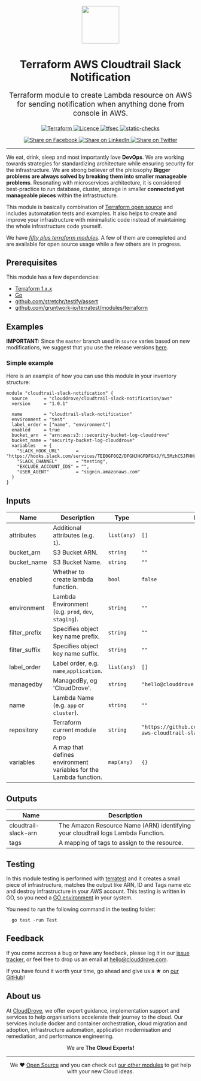 <!-- This file was automatically generated by the `geine`. Make all changes to `README.yaml` and run `make readme` to rebuild this file. -->

<p align="center"> <img src="https://user-images.githubusercontent.com/50652676/62349836-882fef80-b51e-11e9-99e3-7b974309c7e3.png" width="100" height="100"></p>


<h1 align="center">
    Terraform AWS Cloudtrail Slack Notification


</h1>

<p align="center" style="font-size: 1.2rem;"> 
    Terraform module to create Lambda resource on AWS for sending notification when anything done from console in AWS.
     </p>

<p align="center">

<a href="https://www.terraform.io">
  <img src="https://img.shields.io/badge/Terraform-v1.1.7-green" alt="Terraform">
</a>
<a href="LICENSE.md">
  <img src="https://img.shields.io/badge/License-APACHE-blue.svg" alt="Licence">
</a>
<a href="https://github.com/clouddrove/terraform-aws-cloudtrail-slack-notification/actions/workflows/tfsec.yml">
  <img src="https://github.com/clouddrove/terraform-aws-cloudtrail-slack-notification/actions/workflows/tfsec.yml/badge.svg" alt="tfsec">
</a>
<a href="https://github.com/clouddrove/terraform-aws-cloudtrail-slack-notification/actions/workflows/terraform.yml">
  <img src="https://github.com/clouddrove/terraform-aws-cloudtrail-slack-notification/actions/workflows/terraform.yml/badge.svg" alt="static-checks">
</a>


</p>
<p align="center">

<a href='https://facebook.com/sharer/sharer.php?u=https://github.com/clouddrove/terraform-aws-cloudtrail-slack-notification'>
  <img title="Share on Facebook" src="https://user-images.githubusercontent.com/50652676/62817743-4f64cb80-bb59-11e9-90c7-b057252ded50.png" />
</a>
<a href='https://www.linkedin.com/shareArticle?mini=true&title=Terraform+AWS+Cloudtrail+Slack+Notification&url=https://github.com/clouddrove/terraform-aws-cloudtrail-slack-notification'>
  <img title="Share on LinkedIn" src="https://user-images.githubusercontent.com/50652676/62817742-4e339e80-bb59-11e9-87b9-a1f68cae1049.png" />
</a>
<a href='https://twitter.com/intent/tweet/?text=Terraform+AWS+Cloudtrail+Slack+Notification&url=https://github.com/clouddrove/terraform-aws-cloudtrail-slack-notification'>
  <img title="Share on Twitter" src="https://user-images.githubusercontent.com/50652676/62817740-4c69db00-bb59-11e9-8a79-3580fbbf6d5c.png" />
</a>

</p>
<hr>


We eat, drink, sleep and most importantly love **DevOps**. We are working towards strategies for standardizing architecture while ensuring security for the infrastructure. We are strong believer of the philosophy <b>Bigger problems are always solved by breaking them into smaller manageable problems</b>. Resonating with microservices architecture, it is considered best-practice to run database, cluster, storage in smaller <b>connected yet manageable pieces</b> within the infrastructure. 

This module is basically combination of [Terraform open source](https://www.terraform.io/) and includes automatation tests and examples. It also helps to create and improve your infrastructure with minimalistic code instead of maintaining the whole infrastructure code yourself.

We have [*fifty plus terraform modules*][terraform_modules]. A few of them are comepleted and are available for open source usage while a few others are in progress.




## Prerequisites

This module has a few dependencies: 

- [Terraform 1.x.x](https://learn.hashicorp.com/terraform/getting-started/install.html)
- [Go](https://golang.org/doc/install)
- [github.com/stretchr/testify/assert](https://github.com/stretchr/testify)
- [github.com/gruntwork-io/terratest/modules/terraform](https://github.com/gruntwork-io/terratest)







## Examples


**IMPORTANT:** Since the `master` branch used in `source` varies based on new modifications, we suggest that you use the release versions [here](https://github.com/clouddrove/terraform-aws-cloudtrail-slack-notification/releases).


### Simple example
Here is an example of how you can use this module in your inventory structure:
```hcl
module "cloudtrail-slack-notification" {
  source      = "clouddrove/cloudtrail-slack-notification/aws"
  version     = "1.0.1"

  name        = "cloudtrail-slack-notification"
  environment = "test"
  label_order = ["name", "environment"]
  enabled     = true
  bucket_arn  = "arn:aws:s3:::security-bucket-log-clouddrove"
  bucket_name = "security-bucket-log-clouddrove"
  variables   = {
    "SLACK_HOOK_URL"      = "https://hooks.slack.com/services/TEE0GF0QZ/DFGHJHGFDFGHJ/YL5MzhCSJFHHUdfgh2Hs1qiMXVH",
    "SLACK_CHANNEL"       = "testing",
    "EXCLUDE_ACCOUNT_IDS" = "",
    "USER_AGENT"          = "signin.amazonaws.com"
  }
}
```






## Inputs

| Name | Description | Type | Default | Required |
|------|-------------|------|---------|:--------:|
| attributes | Additional attributes (e.g. `1`). | `list(any)` | `[]` | no |
| bucket\_arn | S3 Bucket ARN. | `string` | `""` | no |
| bucket\_name | S3 Bucket Name. | `string` | `""` | no |
| enabled | Whether to create lambda function. | `bool` | `false` | no |
| environment | Lambda Environment (e.g. `prod`, `dev`, `staging`). | `string` | `""` | no |
| filter\_prefix | Specifies object key name prefix. | `string` | `""` | no |
| filter\_suffix | Specifies object key name suffix. | `string` | `""` | no |
| label\_order | Label order, e.g. `name`,`application`. | `list(any)` | `[]` | no |
| managedby | ManagedBy, eg 'CloudDrove'. | `string` | `"hello@clouddrove.com"` | no |
| name | Lambda Name  (e.g. `app` or `cluster`). | `string` | `""` | no |
| repository | Terraform current module repo | `string` | `"https://github.com/clouddrove/terraform-aws-cloudtrail-slack-notification"` | no |
| variables | A map that defines environment variables for the Lambda function. | `map(any)` | `{}` | no |

## Outputs

| Name | Description |
|------|-------------|
| cloudtrail-slack-arn | The Amazon Resource Name (ARN) identifying your cloudtrail logs Lambda Function. |
| tags | A mapping of tags to assign to the resource. |




## Testing
In this module testing is performed with [terratest](https://github.com/gruntwork-io/terratest) and it creates a small piece of infrastructure, matches the output like ARN, ID and Tags name etc and destroy infrastructure in your AWS account. This testing is written in GO, so you need a [GO environment](https://golang.org/doc/install) in your system. 

You need to run the following command in the testing folder:
```hcl
  go test -run Test
```



## Feedback 
If you come accross a bug or have any feedback, please log it in our [issue tracker](https://github.com/clouddrove/terraform-aws-cloudtrail-slack-notification/issues), or feel free to drop us an email at [hello@clouddrove.com](mailto:hello@clouddrove.com).

If you have found it worth your time, go ahead and give us a ★ on [our GitHub](https://github.com/clouddrove/terraform-aws-cloudtrail-slack-notification)!

## About us

At [CloudDrove][website], we offer expert guidance, implementation support and services to help organisations accelerate their journey to the cloud. Our services include docker and container orchestration, cloud migration and adoption, infrastructure automation, application modernisation and remediation, and performance engineering.

<p align="center">We are <b> The Cloud Experts!</b></p>
<hr />
<p align="center">We ❤️  <a href="https://github.com/clouddrove">Open Source</a> and you can check out <a href="https://github.com/clouddrove">our other modules</a> to get help with your new Cloud ideas.</p>

  [website]: https://clouddrove.com
  [github]: https://github.com/clouddrove
  [linkedin]: https://cpco.io/linkedin
  [twitter]: https://twitter.com/clouddrove/
  [email]: https://clouddrove.com/contact-us.html
  [terraform_modules]: https://github.com/clouddrove?utf8=%E2%9C%93&q=terraform-&type=&language=
